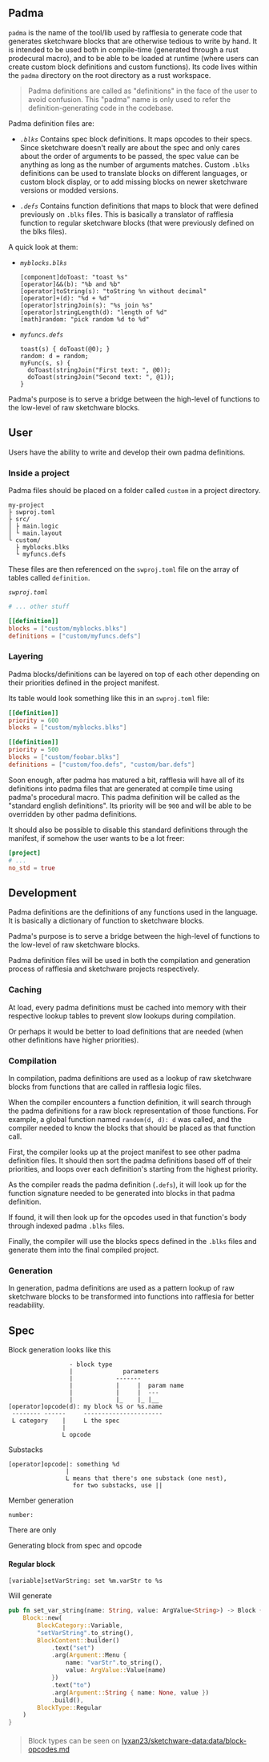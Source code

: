 ## Padma

`padma` is the name of the tool/lib used by rafflesia to generate code that generates sketchware blocks that are
otherwise tedious to write by hand. It is intended to be used both in compile-time (generated through a rust prodecural
macro), and to be able to be loaded at runtime (where users can create custom block definitions and custom functions).
Its code lives within the `padma` directory on the root directory as a rust workspace.

> Padma definitions are called as "definitions" in the face of the user to avoid confusion. This "padma" name is only used
> to refer the definition-generating code in the codebase.

Padma definition files are:

 - *`.blks`*
   Contains spec block definitions. It maps opcodes to their specs. Since sketchware doesn't really are about the spec
   and only cares about the order of arguments to be passed, the spec value can be anything as long as the number of
   arguments matches. Custom `.blks` definitions can be used to translate blocks on different languages, or custom
   block display, or to add missing blocks on newer sketchware versions or modded versions.

 - *`.defs`*
   Contains function definitions that maps to block that were defined previously on `.blks` files. This is basically a
   translator of rafflesia function to regular sketchware blocks (that were previously defined on the blks files).

A quick look at them:
 - *`myblocks.blks`*
   ```text
   [component]doToast: "toast %s"
   [operator]&&(b): "%b and %b"
   [operator]toString(s): "toString %n without decimal"
   [operator]+(d): "%d + %d"
   [operator]stringJoin(s): "%s join %s"
   [operator]stringLength(d): "length of %d"
   [math]random: "pick random %d to %d"
   ```
 - *`myfuncs.defs`*
   ```text
   toast(s) { doToast(@0); }
   random: d = random;
   myFunc(s, s) {
     doToast(stringJoin("First text: ", @0));
     doToast(stringJoin("Second text: ", @1));
   }
   ```
   
Padma's purpose is to serve a bridge between the high-level of functions to the low-level of raw sketchware blocks.

## User

Users have the ability to write and develop their own padma definitions.

### Inside a project

Padma files should be placed on a folder called `custom` in a project directory.

```text
my-project
├ swproj.toml
├ src/
│ ├ main.logic
│ └ main.layout
└ custom/
  ├ myblocks.blks
  └ myfuncs.defs
```

These files are then referenced on the `swproj.toml` file on the array of tables called `definition`.

*`swproj.toml`*
```toml
# ... other stuff

[[definition]]
blocks = ["custom/myblocks.blks"]
definitions = ["custom/myfuncs.defs"]
```

### Layering

Padma blocks/definitions can be layered on top of each other depending on their priorities defined in the project manifest.

Its table would look something like this in an `swproj.toml` file:
```toml
[[definition]]
priority = 600
blocks = ["custom/myblocks.blks"]

[[definition]]
priority = 500
blocks = ["custom/foobar.blks"]
definitions = ["custom/foo.defs", "custom/bar.defs"]
```

Soon enough, after padma has matured a bit, rafflesia will have all of its definitions into padma files that are
generated at compile time using padma's procedural macro. This padma definition will be called as the "standard english
definitions". Its priority will be `900` and will be able to be overridden by other padma definitions.

It should also be possible to disable this standard definitions through the manifest, if somehow the user wants to be a
lot freer:

```toml
[project]
# ...
no_std = true
```

## Development

Padma definitions are the definitions of any functions used in the language. It is basically a dictionary of function
to sketchware blocks.

Padma's purpose is to serve a bridge between the high-level of functions to the low-level of raw sketchware blocks.

Padma definition files will be used in both the compilation and generation process of rafflesia and sketchware projects
respectively.

### Caching

At load, every padma definitions must be cached into memory with their respective lookup tables to prevent slow lookups
during compilation.

Or perhaps it would be better to load definitions that are needed (when other definitions have higher priorities).

### Compilation

In compilation, padma definitions are used as a lookup of raw sketchware blocks from functions that are called in
rafflesia logic files.

When the compiler encounters a function definition, it will search through the padma definitions for a raw block
representation of those functions. For example, a global function named `random(d, d): d` was called, and the compiler
needed to know the blocks that should be placed as that function call.

First, the compiler looks up at the project manifest to see other padma definition files. It should then sort the padma
definitions based off of their priorities, and loops over each definition's starting from the highest priority.

As the compiler reads the padma definition (`.defs`), it will look up for the function signature needed to be generated 
into blocks in that padma definition.

If found, it will then look up for the opcodes used in that function's body through indexed padma `.blks` files.

Finally, the compiler will use the blocks specs defined in the `.blks` files and generate them into the final compiled
project.

### Generation

In generation, padma definitions are used as a pattern lookup of raw sketchware blocks to be transformed into functions
into rafflesia for better readability.

## Spec

Block generation looks like this
```text
                 - block type
                 |              parameters
                 |            -------  
                 |            |     |  param name
                 |            |     |  ---
                 |            |_    |_ |__
[operator]opcode(d): my block %s or %s.name
 -------- ------     ----------------------
 L category    |     L the spec
               |
               L opcode
```

Substacks
```text
[operator]opcode|: something %d
                | 
                L means that there's one substack (one nest),
                  for two substacks, use ||
```

Member generation
```text
number:
```
There are only 

Generating block from spec and opcode

#### Regular block
```text
[variable]setVarString: set %m.varStr to %s
```

Will generate

```rust
pub fn set_var_string(name: String, value: ArgValue<String>) -> Block {
    Block::new(
        BlockCategory::Variable,
        "setVarString".to_string(),
        BlockContent::builder()
            .text("set")
            .arg(Argument::Menu {
                name: "varStr".to_string(),
                value: ArgValue::Value(name)
            })
            .text("to")
            .arg(Argument::String { name: None, value })
            .build(),
        BlockType::Regular
    )
}
```

#### 

> Block types can be seen on [Iyxan23/sketchware-data:data/block-opcodes.md](https://github.com/Iyxan23/sketchware-data/blob/main/data/block-opcodes.md)